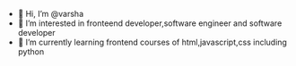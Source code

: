 - 👋 Hi, I’m @varsha
- 👀 I’m interested in fronteend developer,software engineer and software developer
- 🌱 I’m currently learning frontend courses of html,javascript,css including python
